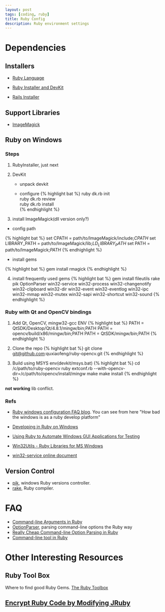 ```yaml
---
layout: post
tags: [coding, ruby]
title: Ruby Config
description: Ruby environment settings
---
```


# Dependencies

## Installers

+ [Ruby Language](http://www.ruby-lang.org/en/downloads)

+ [Ruby Installer and DevKit](http://rubyinstaller.org/downloads)

+ [Rails Installer](http://railsinstaller.org)

## Support Libraries

+ [ImageMagick](http://www.imagemagick.org/script/binary-releases.php)

## Ruby on Windows

### Steps

1. RubyInstaller, just next

2. DevKit

   + unpack devkit

   + configure
{% highlight bat %}
      ruby dk.rb init    
      ruby dk.rb review    
      ruby dk.rb install    
{% endhighlight %}


3. install ImageMagick(dll version only?)

  + config path

{% highlight bat %}
      set CPATH =  path/to/ImageMagick/include;$CPATH$
      set LIBRARY_PATH = path/to/ImageMagick/lib;$LD_LIBRARY_PATH$
      set PATH = path/to/ImageMagick;$PATH$
{% endhighlight %}

  + install gems

{% highlight bat %}
      gem  install rmagick
{% endhighlight %}

4. install frequently used gems
{% highlight bat %}
      gem install fileutils rake pik OptionParser win32-service win32-process win32-changenotify win32-clipboard win32-dir win32-event win32-eventlog win32-ipc win32-mmap win32-mutex win32-sapi win32-shortcut win32-sound
{% endhighlight %}

### Ruby with Qt and OpenCV bindings

1. Add Qt, OpenCV, mingw32-gcc ENV
{% highlight bat %}
      PATH = QtSDK/Desktop/Qt/4.8.1/mingw/bin;PATH
      PATH = opencv/build/x86/mingw/bin;PATH
      PATH = QtSDK/mingw/bin;PATH
{% endhighlight %}

2. Clone the repo
{% highlight bat %}
      git clone git@github.com:quxiaofeng/ruby-opencv.git
{% endhighlight %}


3. Build using MSYS env(devkit/msys.bat)
{% highlight bat %}
      cd /c/path/to/ruby-opencv
      ruby extconf.rb --with-opencv-dir=/c/path/to/opencv/install/mingw
      make
      make install
{% endhighlight %}

**not working** lib conflict.

### Refs

+ [Ruby windows configuration FAQ blog](http://rubyonwindows.blogspot.hk/). You can see from here "How bad the windows is as a ruby develop platform"

+ [Developing in Ruby on Windows](http://stackoverflow.com/questions/1013270/developing-in-ruby-on-windows)

+ [Using Ruby to Automate Windows GUI Applications for Testing](http://www.gearheadforhire.com/articles/ruby/win32-autogui/using-ruby-to-drive-windows-applications)

+ [Win32Utils - Ruby Libraries for MS Windows](http://win32utils.rubyforge.org/)

+ [win32-service online document](http://rubydoc.info/gems/win32-service/0.7.2/frames)

## Version Control

+ [pik](https://github.com/vertiginous/pik), windows Ruby versions controller.
+ [rake](https://github.com/luislavena/rake-compiler/), Ruby compiler.

# FAQ

+ [Command-line Arguments in Ruby](http://ruby.about.com/od/rubyfeatures/a/argv.htm)
+ [OptionParser](http://ruby.about.com/od/advancedruby/a/optionparser.htm), parsing command-line options the Ruby way
+ [Really Cheap Command-line Option Parsing in Ruby](http://stackoverflow.com/questions/897630/really-cheap-command-line-option-parsing-in-ruby)
+ [Command-line tool in Ruby](http://rubylearning.com/blog/2011/01/03/how-do-i-make-a-command-line-tool-in-ruby/)

# Other Interesting Resources

## Ruby Tool Box

Where to find good Ruby Gems. [The Ruby Toolbox](https://www.ruby-toolbox.com/)

## [Encrypt Ruby Code by Modifying JRuby](http://working-on-opensource.group.iteye.com/group/wiki/1332-by-modifying-the-jruby-given-to-me-by-ruby-code-encryption)




